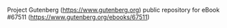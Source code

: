 Project Gutenberg (https://www.gutenberg.org) public repository for
eBook #67511 (https://www.gutenberg.org/ebooks/67511)
